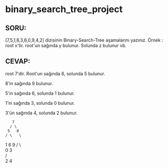 # binary_search_tree_project

## SORU:
[7,5,1,8,3,6,0,9,4,2] dizisinin Binary-Search-Tree aşamalarını yazınız.
Örnek : root x'tir. root'un sağında y bulunur. Solunda z bulunur vb.

## CEVAP:
root 7'dir. Root'un sağında 8, solunda 5 bulunur.

8'in sağında 9 bulunur.

5'in sağında 6, solunda 1 bulunur.

1'in sağında 3, solunda 0 bulunur.

3'ün sağında 4, solunda 2 bulunur.

       7  
      / \
     5   8
    / \   \
   1   6   9 
  / \   
 0   3  
    / \
   2   4  


